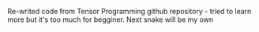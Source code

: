  Re-writed code from Tensor Programming github repository - tried to learn more but it's too much for begginer. Next snake will be my own